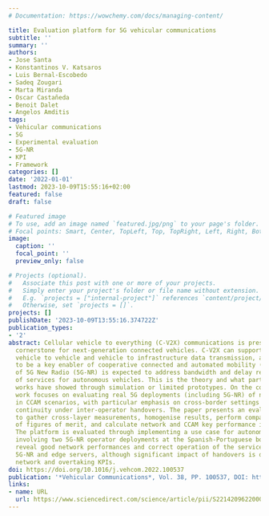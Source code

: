 ```yaml
---
# Documentation: https://wowchemy.com/docs/managing-content/

title: Evaluation platform for 5G vehicular communications
subtitle: ''
summary: ''
authors:
- Jose Santa
- Konstantinos V. Katsaros
- Luis Bernal-Escobedo
- Sadeq Zougari
- Marta Miranda
- Oscar Castañeda
- Benoit Dalet
- Angelos Amditis
tags:
- Vehicular communications
- 5G
- Experimental evaluation
- 5G-NR
- KPI
- Framework
categories: []
date: '2022-01-01'
lastmod: 2023-10-09T15:55:16+02:00
featured: false
draft: false

# Featured image
# To use, add an image named `featured.jpg/png` to your page's folder.
# Focal points: Smart, Center, TopLeft, Top, TopRight, Left, Right, BottomLeft, Bottom, BottomRight.
image:
  caption: ''
  focal_point: ''
  preview_only: false

# Projects (optional).
#   Associate this post with one or more of your projects.
#   Simply enter your project's folder or file name without extension.
#   E.g. `projects = ["internal-project"]` references `content/project/deep-learning/index.md`.
#   Otherwise, set `projects = []`.
projects: []
publishDate: '2023-10-09T13:55:16.374722Z'
publication_types:
- '2'
abstract: Cellular vehicle to everything (C-V2X) communications is presented as the
  cornerstone for next-generation connected vehicles. C-V2X can support efficient
  vehicle to vehicle and vehicle to infrastructure data transmission, and is said
  to be a key enabler of cooperative connected and automated mobility (CCAM). Performance
  of 5G New Radio (5G-NR) is expected to address bandwidth and delay requirements
  of services for autonomous vehicles. This is the theory and what particular research
  works have showed through simulation or limited prototypes. On the contrary, this
  work focuses on evaluating real 5G deployments (including 5G-NR) of network operators
  in CCAM scenarios, with particular emphasis on cross-border settings and service
  continuity under inter-operator handovers. The paper presents an evaluation platform
  to gather cross-layer measurements, homogenise results, perform comparative assessment
  of figures of merit, and calculate network and CCAM key performance indicators (KPIs).
  The platform is evaluated through implementing a use case for autonomous overtaking,
  involving two 5G-NR operator deployments at the Spanish-Portuguese border. Results
  reveal good network performances and correct operation of the service, thanks to
  5G-NR and edge servers, although significant impact of handovers is detected on
  network and overtaking KPIs.
doi: https://doi.org/10.1016/j.vehcom.2022.100537
publication: '*Vehicular Communications*, Vol. 38, PP. 100537, DOI: https://doi.org/10.1016/j.vehcom.2022.100537'
links:
- name: URL
  url: https://www.sciencedirect.com/science/article/pii/S2214209622000845
---
```

